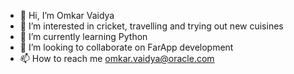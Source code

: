 - 👋 Hi, I’m Omkar Vaidya
- 👀 I’m interested in cricket, travelling and trying out new cuisines
- 🌱 I’m currently learning Python
- 💞️ I’m looking to collaborate on FarApp development
- 📫 How to reach me omkar.vaidya@oracle.com

<!---
ovaidya/ovaidya is a ✨ special ✨ repository because its `README.md` (this file) appears on your GitHub profile.
You can click the Preview link to take a look at your changes.
--->
